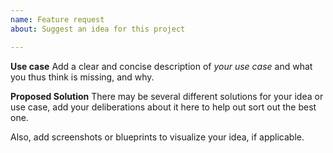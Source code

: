 ```yaml
---
name: Feature request
about: Suggest an idea for this project

---
```


<!--
If you are suggesting a new quest, please choose the "Quest suggestion" template.
-->

**Use case**
Add a clear and concise description of *your use case* and what you thus think is missing, and why. 

**Proposed Solution**
There may be several different solutions for your idea or use case, add your deliberations about it here to help out sort out the best one.

Also, add screenshots or blueprints to visualize your idea, if applicable.
